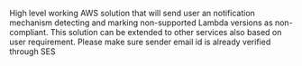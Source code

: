 High level working AWS solution that will send user an notification mechanism detecting and marking non-supported Lambda versions as non-compliant. This solution can be extended to other services also based on user requirement. Please make sure sender email id is already verified through SES
